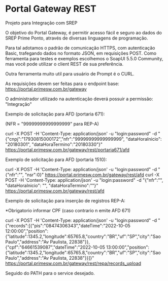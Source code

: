 # Portal Gateway REST

Projeto para Integração com SREP

O objetivo do Portal Gateway, é permitir acesso fácil e seguro ao dados do SREP Prime Ponto, através de diversas linguagens de programação.

Para tal adotamos o padrão de comunicação HTTPS, com autenticação Basic, trafegando dados no formato JSON, em requisições POST.
Como ferramenta para testes e exemplos escolhemos o SoapUI 5.5.0 Community, mas você pode utilizar o client REST de sua preferência.

Outra ferramenta muito util para usuário de Prompt é o CURL.

As requisições devem ser feitas para o endpoint base:
https://portal.primesw.com.br/gateway	

O administrador utilizado na autenticação deverá possuir a permissão: "Integração"

Exemplo de solicitação para AFD (portaria 671):

(NFR = "99999999999999999" para REP-A)

curl -X POST -H 'Content-Type: application/json' -u "login:password" -d "{\"cnpj\":\"17930815000172\",\"nfr\":\"99999999999999999\", \"dataHoraInicio\": \"20180301\", \"dataHoraTermino\":\"20180330\"}" https://portal.primesw.com.br/gateway/rest/portaria671/afd

Exemplo de solicitação para AFD (portaria 1510):

curl -X POST -H 'Content-Type: application/json' -u "login:password" -d "{\"nfr\":\"\", \"nsr\":0}" https://portal.primesw.com.br/gateway/rest/afd
curl -X POST -H 'Content-Type: application/json' -u "login:password" -d "{\"nfr\":\"\", \"dataHoraInicio\": \"\", \"dataHoraTermino\":\"\"}" https://portal.primesw.com.br/gateway/rest/afd

Exemplo de solicitação para inserção de registros REP-A:

*Obrigatorio informar CPF (caso contrario n emite AFD 671)

curl -X POST -H 'Content-Type: application/json' -u "login:password" -d "{\"records\":[{\"pis\":\"08474306343\",\"dateTime\":\"2022-10-05 12:00:00\",\"position\":{\"latitude\":1345.2,\"longitude\":65765.8,\"country\":\"BR\",\"uf\":\"SP\",\"city\":\"Sao Paulo\",\"address\":\"Av Paulista, 22838\"}},{\"cpf\":\"64661539087\",\"dateTime\":\"2022-10-05 13:00:00\",\"position\":{\"latitude\":1345.2,\"longitude\":65765.8,\"country\":\"BR\",\"uf\":\"SP\",\"city\":\"Sao Paulo\",\"address\":\"Av Paulista, 22838\"}}]}" https://portal.primesw.com.br/gateway/rest/repa/records_upload

Seguido do PATH para o service desejado.
